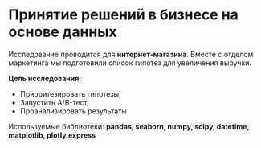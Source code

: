 # Принятие решений в бизнесе на основе данных

Исследование проводится для **интернет-магазина**. Вместе с отделом маркетинга мы подготовили список гипотез для увеличения выручки.

**Цель исследования:** 

- Приоритезировать гипотезы, 
- Запустить A/B-тест,
- Проанализировать результаты


Используемые библиотеки: **pandas, seaborn, numpy, scipy, datetime, matplotlib, plotly.express**
